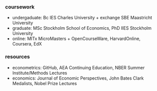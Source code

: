  ### coursework
 - undergaduate: Bc IES Charles University + exchange SBE Maastricht University
 - graduate: MSc Stockholm School of Economics, PhD IIES Stockholm University
 - online: MITx MicroMasters + OpenCourseWare, HarvardOnline, Coursera, EdX
 ### resources
 - econometrics: GitHub, AEA Continuing Education, NBER Summer Institute/Methods Lectures
 - economics: Journal of Economic Perspectives, John Bates Clark Medalists, Nobel Prize Lectures
